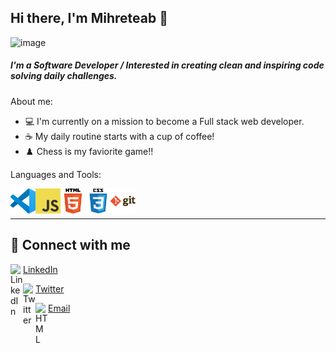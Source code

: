 
## Hi there, I'm Mihreteab :wave:

![image](https://user-images.githubusercontent.com/34578631/144666672-91e827bb-948f-49de-82c7-cd744c220277.png)

##### I'm a Software Developer / Interested in creating clean and inspiring code solving daily challenges.



About me:

- :computer: I'm currently on a mission to become a Full stack web developer.
- :coffee: My daily routine starts with a cup of coffee!
- :chess_pawn: Chess is my faviorite game!!


Languages and Tools:

<img align="left" alt="VScode" width="40px" src="https://raw.githubusercontent.com/github/explore/80688e429a7d4ef2fca1e82350fe8e3517d3494d/topics/visual-studio-code/visual-studio-code.png" />

<img align="left" alt="JS" width="40px" src="https://raw.githubusercontent.com/github/explore/80688e429a7d4ef2fca1e82350fe8e3517d3494d/topics/javascript/javascript.png" />

<img align="left" alt="HTML" width="40px" src="https://raw.githubusercontent.com/github/explore/80688e429a7d4ef2fca1e82350fe8e3517d3494d/topics/html/html.png" />

<img align="left" alt="HTML" width="40px" src="https://raw.githubusercontent.com/github/explore/80688e429a7d4ef2fca1e82350fe8e3517d3494d/topics/css/css.png" />

<img align="left" alt="HTML" width="40px" src="https://raw.githubusercontent.com/github/explore/80688e429a7d4ef2fca1e82350fe8e3517d3494d/topics/git/git.png" />

<br />

<br />


* * *


## 🤝 Connect with me

<img align="left" alt="LinkedIn" width="20px" src="https://user-images.githubusercontent.com/34578631/144675135-0c0ea4b9-3a44-4fcc-b29a-f40683ff131f.png" /> [LinkedIn](https://www.linkedin.com/in/mihreteab-misganaw-86249812b/)


<img align="left" alt="Twitter" width="20px" src="https://user-images.githubusercontent.com/34578631/144675807-c24f273d-b293-4395-8338-80adc480ebee.png" /> [Twitter](https://twitter.com/MreMisganaw)


<img align="left" alt="HTML" width="20px" src="https://user-images.githubusercontent.com/34578631/144675888-759aafb1-5ab5-4836-8186-162180648168.png" /> [Email](misganawmihreteab@gmail.com)



